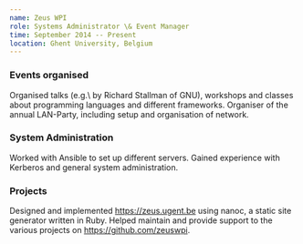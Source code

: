 ```yaml
---
name: Zeus WPI
role: Systems Administrator \& Event Manager
time: September 2014 -- Present
location: Ghent University, Belgium
---
```


### Events organised
Organised talks (e.g.\ by Richard Stallman of GNU), workshops and classes about programming languages and different frameworks. Organiser of the annual LAN-Party, including setup and organisation of network.

### System Administration
Worked with Ansible to set up different servers. Gained experience with Kerberos and general system administration.

### Projects
Designed and implemented <https://zeus.ugent.be> using nanoc, a static site generator written in Ruby. Helped maintain and provide support to the various projects on <https://github.com/zeuswpi>.
